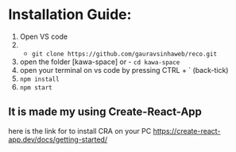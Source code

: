 # Installation Guide:
1. Open VS code
2. - `git clone https://github.com/gauravsinhaweb/reco.git`
3. open the folder [kawa-space] or - `cd kawa-space`
4. open your terminal on vs code by pressing CTRL + ` (back-tick)
5. `npm install`
6. `npm start`

## It is made my using Create-React-App
here is the link for to install CRA on your PC https://create-react-app.dev/docs/getting-started/
